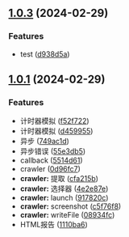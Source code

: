 ## [1.0.3](https://github.com/bobolovecat/tool/compare/v1.0.1...v1.0.3) (2024-02-29)


### Features

* test ([d938d5a](https://github.com/bobolovecat/tool/commit/d938d5ae243618c492c5db72922a2c0bf10f419e))



## [1.0.1](https://github.com/bobolovecat/tool/compare/5514d6120dfa60fbc6722df964661e0eef41504b...v1.0.1) (2024-02-29)


### Features

* 计时器模拟 ([f52f722](https://github.com/bobolovecat/tool/commit/f52f72226fdbc1ff5a8cd7053b39edb8624d182b))
* 计时器模拟 ([d459955](https://github.com/bobolovecat/tool/commit/d4599555e8e68151e8e9fea3bfae8a16a930253d))
* 异步 ([749ac1d](https://github.com/bobolovecat/tool/commit/749ac1d78b335b357b9c22402c01b656c9462a9b))
* 异步错误 ([55e3db5](https://github.com/bobolovecat/tool/commit/55e3db5fc9190ee445ef60ad2f5774c97a232243))
* callback ([5514d61](https://github.com/bobolovecat/tool/commit/5514d6120dfa60fbc6722df964661e0eef41504b))
* crawler ([0d96fc7](https://github.com/bobolovecat/tool/commit/0d96fc7a258bad7387c4b2f3d9541d98dff9a3d5))
* **crawler:** 提取 ([cfa215b](https://github.com/bobolovecat/tool/commit/cfa215b2824c7c5c0e517878431f5c4a1ad9550d))
* **crawler:** 选择器 ([4e2e87e](https://github.com/bobolovecat/tool/commit/4e2e87e9a1bb391208446549fd9d004309c9b9be))
* **crawler:** launch ([917820c](https://github.com/bobolovecat/tool/commit/917820c66b183035e0455a93c05b9c7d1d64addc))
* **crawler:** screenshot ([c5f76f8](https://github.com/bobolovecat/tool/commit/c5f76f80ca9cc49a11cc3f5e5242b63e96d0e26c))
* **crawler:** writeFile ([08934fc](https://github.com/bobolovecat/tool/commit/08934fc22564c9deb3dc4fc4dc4ae3d8be0f898d))
* HTML报告 ([1110ba6](https://github.com/bobolovecat/tool/commit/1110ba65bea10cb19f1beb9f0f3281ae37ef994e))



